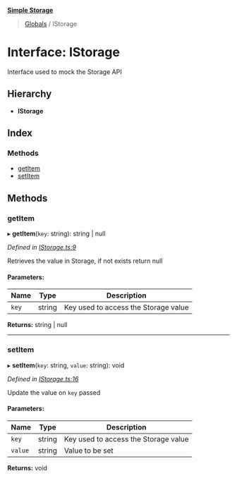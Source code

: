 **[Simple Storage](../README.md)**

> [Globals](../README.md) / IStorage

# Interface: IStorage

Interface used to mock the Storage API

## Hierarchy

* **IStorage**

## Index

### Methods

* [getItem](istorage.md#getitem)
* [setItem](istorage.md#setitem)

## Methods

### getItem

▸ **getItem**(`key`: string): string \| null

*Defined in [IStorage.ts:9](https://github.com/VitorLuizC/simplestorage/blob/e191561/src/IStorage.ts#L9)*

Retrieves the value in Storage, if not exists return null

#### Parameters:

Name | Type | Description |
------ | ------ | ------ |
`key` | string | Key used to access the Storage value  |

**Returns:** string \| null

___

### setItem

▸ **setItem**(`key`: string, `value`: string): void

*Defined in [IStorage.ts:16](https://github.com/VitorLuizC/simplestorage/blob/e191561/src/IStorage.ts#L16)*

Update the value on `key` passed

#### Parameters:

Name | Type | Description |
------ | ------ | ------ |
`key` | string | Key used to access the Storage value |
`value` | string | Value to be set  |

**Returns:** void
